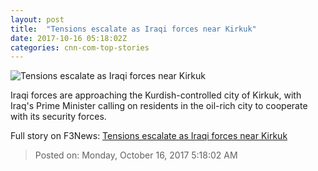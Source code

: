 ```yaml
---
layout: post
title:  "Tensions escalate as Iraqi forces near Kirkuk"
date: 2017-10-16 05:18:02Z
categories: cnn-com-top-stories
---
```


![Tensions escalate as Iraqi forces near Kirkuk](http://cdn.cnn.com/cnnnext/dam/assets/170929141206-kirkuk-8-super-tease.jpg)

Iraqi forces are approaching the Kurdish-controlled city of Kirkuk, with Iraq's Prime Minister calling on residents in the oil-rich city to cooperate with its security forces.


Full story on F3News: [Tensions escalate as Iraqi forces near Kirkuk](http://www.f3nws.com/n/G3nUdF)

> Posted on: Monday, October 16, 2017 5:18:02 AM
